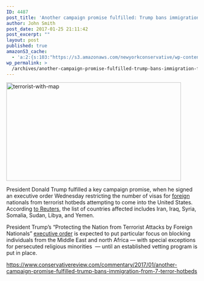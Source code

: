 ```yaml
---
ID: 4487
post_title: 'Another campaign promise fulfilled: Trump bans immigration from 7 terror hotbeds'
author: John Smith
post_date: 2017-01-25 21:11:42
post_excerpt: ""
layout: post
published: true
amazonS3_cache:
  - 'a:2:{s:103:"https://s3.amazonaws.com/newyorkconservative/wp-content/uploads/2017/01/25211031/Terrorist-with-map.jpg";s:4:"4488";s:85:"https://www.newyorkconservative.com/wp-content/uploads/2017/01/Terrorist-with-map.jpg";s:4:"4488";}'
wp_permalink: >
  /archives/another-campaign-promise-fulfilled-trump-bans-immigration-from-7-terror-hotbeds/
---
```

<a href="https://www.newyorkconservative.com/wp-content/uploads/2017/01/Terrorist-with-map.jpg"><img class="alignnone  wp-image-4488" src="https://www.newyorkconservative.com/wp-content/uploads/2017/01/Terrorist-with-map.jpg" alt="terrorist-with-map" width="460" height="259" /></a>
<div id="stcpDiv">

President Donald Trump fulfilled a key campaign promise, when he signed an executive order Wednesday restricting the number of visas for <a href="http://www.reuters.com/article/us-usa-trump-immigration-exclusive-idUSKBN1582XQ" target="_blank">foreign</a> nationals from terrorist hotbeds attempting to come into the United States. According <a href="http://www.reuters.com/article/us-usa-trump-immigration-exclusive-idUSKBN1582XQ" target="_blank">to Reuters</a>, the list of countries affected includes Iran, Iraq, Syria, Somalia, Sudan, Libya, and Yemen.

President Trump’s “Protecting the Nation from Terrorist Attacks by Foreign Nationals” <a href="http://documents.latimes.com/read-draft-copy-president-trumps-executive-order-immigration-and-refugees/" target="_blank">executive order</a> is expected to put particular focus on blocking individuals from the Middle East and north Africa — with special exceptions for persecuted religious minorities  — until an established vetting program is put in place.

<a href="https://www.conservativereview.com/commentary/2017/01/another-campaign-promise-fulfilled-trump-bans-immigration-from-7-terror-hotbeds">https://www.conservativereview.com/commentary/2017/01/another-campaign-promise-fulfilled-trump-bans-immigration-from-7-terror-hotbeds</a></div>
<div></div>